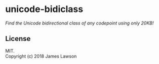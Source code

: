 # unicode-bidiclass
*Find the Unicode bidirectional class of any codepoint using only 20KB!*

## License
MIT.    
Copyright (c) 2018 James Lawson

